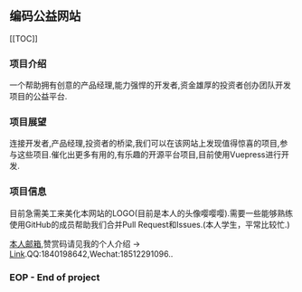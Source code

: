 ## 编码公益网站

[[TOC]]

### 项目介绍

一个帮助拥有创意的产品经理,能力强悍的开发者,资金雄厚的投资者创办团队开发项目的公益平台.

### 项目展望

连接开发者,产品经理,投资者的桥梁,我们可以在该网站上发现值得惊喜的项目,参与这些项目.催化出更多有用的,有乐趣的开源平台项目,目前使用Vuepress进行开发.

### 项目信息

目前急需美工来美化本网站的LOGO(目前是本人的头像嘤嘤嘤).需要一些能够熟练使用GitHub的成员帮助我们合并Pull Request和Issues.(本人学生，平常比较忙.)

[本人邮箱](mailto:Liubaolin20070125@outlook.com),赞赏码请见我的个人介绍 -> [Link](/About).QQ:1840198642,Wechat:18512291096..

### EOP - End of project